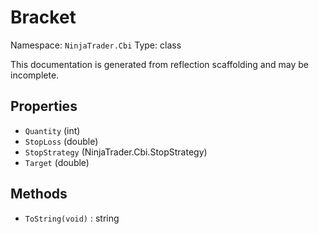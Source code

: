 # Bracket

Namespace: `NinjaTrader.Cbi`
Type: class

This documentation is generated from reflection scaffolding and may be incomplete.

## Properties
- `Quantity` (int)
- `StopLoss` (double)
- `StopStrategy` (NinjaTrader.Cbi.StopStrategy)
- `Target` (double)

## Methods
- `ToString(void)` : string
